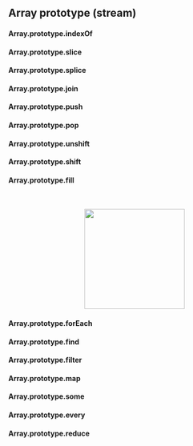 ## Array prototype (stream)
 
#### Array.prototype.indexOf
#### Array.prototype.slice
#### Array.prototype.splice
#### Array.prototype.join
#### Array.prototype.push
#### Array.prototype.pop
#### Array.prototype.unshift
#### Array.prototype.shift
#### Array.prototype.fill
 
 <br>
 
 <p align="center">
 <a href="https://www.naver.com">
 <img src="https://www.nextree.co.kr/content/images/2021/01/hjkwon-140324-prototype-02.png" width="200px">
 </a>
 

#### Array.prototype.forEach
#### Array.prototype.find
#### Array.prototype.filter
#### Array.prototype.map
#### Array.prototype.some
#### Array.prototype.every
#### Array.prototype.reduce